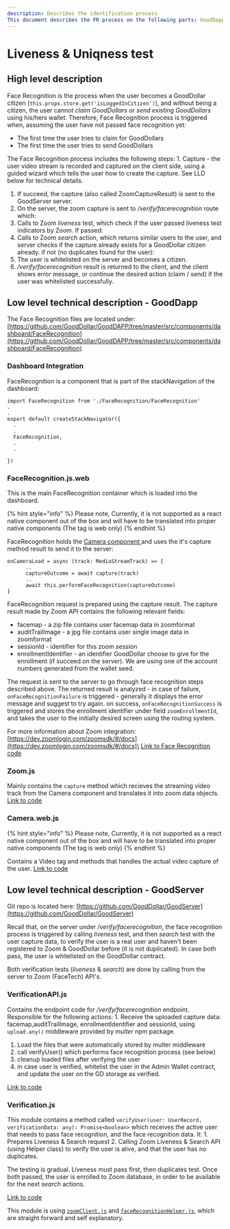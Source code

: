 ```yaml
---
description: Describes the identification process
This document describes the FR process on the following parts: GoodDapp (client side), GoodServer (server side)
---
```


# Liveness & Uniqness test

## High level description

Face Recognition is the process when the user becomes a GoodDollar citizen (`this.props.store.get('isLoggedInCitizen')`), and without being a citizen, the user cannot _claim GoodDollars_ or _send existing GoodDollars_ using his/hers wallet. Therefore, Face Recognition process is triggered when, assuming the user have not passed face recognition yet:

* The first time the user tries to claim for GoodDollars
* The first time the user tries to send GoodDollars

The Face Recognition process includes the following steps: 1. Capture - the user video stream is recorded and captured on the client side, using a guided wizard which tells the user how to create the capture. See LLD below for technical details.

1. If succeed, the capture (also called ZoomCaptureResult) is sent to the GoodServer server.
2. On the server, the zoom capture is sent to _/verify/facerecognition_ route which:
3. Calls to Zoom _liveness_ test, which check if the user passed liveness test indicators by Zoom. If passed:
4. Calls to Zoom _search_ action, which returns similar users to the user, and server checks if the capture already exists for a GoodDollar citizen already. if not (no duplicates found for the user):
5. The user is whitelisted on the server and becomes a citizen.
6. _/verify/facerecognition_ result is returned to the client, and the client shows error message, or continue the desired action (claim / send) if the user was whitelisted successfully.

## Low level technical description - GoodDapp

The Face Recognition files are located under: [https://github.com/GoodDollar/GoodDAPP/tree/master/src/components/dashboard/FaceRecognition](https://github.com/GoodDollar/GoodDAPP/tree/master/src/components/dashboard/FaceRecognition)

### Dashboard Integration

FaceRecognition is a component that is part of the stackNavigation of the dashboard:

```
import FaceRecognition from './FaceRecognition/FaceRecognition'
.
.
export default createStackNavigator({
  .
  .
  FaceRecognition,
  .
  .

})
```

### FaceRecognition.js.web

This is the main FaceRecognition container which is loaded into the dashboard.

{% hint style="info" %}
Please note, Currently, it is not supported as a react native component out of the box and will have to be translated into proper native components (The tag is web only)
{% endhint %}

FaceRecognition holds the [Camera component ](https://github.com/GoodDollar/GoodDAPP/blob/a6dbf966ac45660f50165979b95c08fdcea24000/src/components/dashboard/FaceRecognition/Camera.web.js)and uses the it's capture method result to send it to the server:

```
onCameraLoad = async (track: MediaStreamTrack) => {
      ..
      captureOutcome = await capture(track) 
      ..
      await this.performFaceRecognition(captureOutcome)
}
```

FaceRecognition request is prepared using the capture result. The capture result made by Zoom API contains the following relevant fields:

* facemap - a zip file contains user facemap data in zoomformat
* auditTrailImage - a jpg file contains user single image data in zoomformat
* sessionId - identifier for this zoom session
* enrollmentIdentifier - an identifier GoodDollar choose to give for the enrollment (if succeed on the server). We are using one of the account numbers generated from the wallet seed.

The request is sent to the server to go through face recognition steps described above. The returned result is analyzed - in case of failure, `onFaceRecognitionFailure` is triggered - generally it displays the error message and suggest to try again. on success, `onFaceRecognitionSuccess` is triggered and stores the enrollment identifier under field `zoomEnrollmentId`, and takes the user to the initially desired screen using the routing system.

For more information about Zoom integration: [https://dev.zoomlogin.com/zoomsdk/#/docs](https://dev.zoomlogin.com/zoomsdk/#/docs)\
[Link to Face Recognition code](https://github.com/GoodDollar/GoodDAPP/blob/a6dbf966ac45660f50165979b95c08fdcea24000/src/components/dashboard/FaceRecognition/FaceRecognition.web.js)

### Zoom.js

Mainly contains the `capture` method which recieves the streaming video track from the Camera component and translates it into zoom data objects. [Link to code](https://github.com/GoodDollar/GoodDAPP/blob/a6dbf966ac45660f50165979b95c08fdcea24000/src/components/dashboard/FaceRecognition/Zoom.js)

### Camera.web.js

{% hint style="info" %}
Please note, Currently, it is not supported as a react native component out of the box and will have to be translated into proper native components (The tag is web only)
{% endhint %}

Contains a Video tag and methods that handles the actual video capture of the user. [Link to code](https://github.com/GoodDollar/GoodDAPP/blob/a6dbf966ac45660f50165979b95c08fdcea24000/src/components/dashboard/FaceRecognition/Camera.web.js)

## Low level technical description - GoodServer

Git repo is located here: [https://github.com/GoodDollar/GoodServer](https://github.com/GoodDollar/GoodServer)

Recall that, on the server under _/verify/facerecognition_, the face recognition process is triggered by calling _liveness_ test, and then _search_ test with the user capture data, to verify the user is a real user and haven't been registered to Zoom & GoodDollar before (it is not duplicated). In case both pass, the user is whitelisted on the GoodDollar contract.

Both verification tests (_liveness_ & _search_) are done by calling from the server to Zoom (FaceTech) API's.

### VerificationAPI.js

Contains the endpoint code for _/verify/facerecognition_ endpoint. Responsible for the following actions: 1. Receive the uploaded capture data: facemap,auditTrailImage, enrollmentIdentifier and sessionId, using `upload.any()` middleware provided by _multer_ npm package.

1. Load the files that were automatically stored by multer middleware
2. call verifyUser() which performs face recognition process (see below)
3. cleanup loaded files after verifying the user
4. in case user is verified, whitelist the user in the Admin Wallet contract, and update the user on the GD storage as verified.

[Link to code](https://github.com/GoodDollar/GoodServer/blob/0c4b6124a97f719bbf4f75a8d4edde58715fa01b/src/server/verification/verificationAPI.js)

### Verification.js

This module contains a method called `verifyUser(user: UserRecord, verificationData: any): Promise<boolean>` which receives the active user that needs to pass face recognition, and the face recognition data. It: 1. Prepares Liveness & Search request 2. Calling Zoom Liveness & Search API (using Helper class) to verify the user is alive, and that the user has no duplicates.

The testing is gradual. Liveness must pass first, then duplicates test. Once both passed, the user is enrolled to Zoom database, in order to be available for the next _search_ actions.

[Link to code](https://github.com/GoodDollar/GoodServer/blob/0c4b6124a97f719bbf4f75a8d4edde58715fa01b/src/server/verification/verification.js)

This module is using [`zoomClient.js`](https://github.com/GoodDollar/GoodServer/blob/0c4b6124a97f719bbf4f75a8d4edde58715fa01b/src/server/verification/faceRecognition/zoomClient.js) and [`faceRecognitionHelper.js`](https://github.com/GoodDollar/GoodServer/blob/0c4b6124a97f719bbf4f75a8d4edde58715fa01b/src/server/verification/faceRecognition/faceRecognitionHelper.js), which are straight forward and self explanatory.
